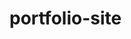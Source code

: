 # portfolio-site

<!-- This is my personal website. Included in this site is home, about and portfolio pages that give a description of myself and some of the work I have created.    -->
